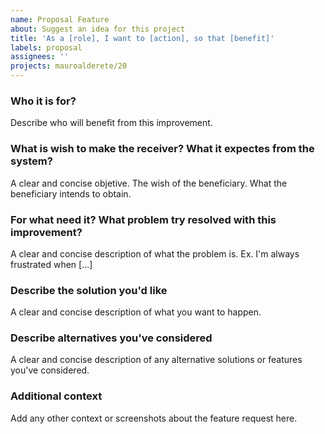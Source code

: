 ```yaml
---
name: Proposal Feature
about: Suggest an idea for this project
title: 'As a [role], I want to [action], so that [benefit]'
labels: proposal
assignees: ''
projects: mauroalderete/20
---
```


### Who it is for?
Describe who will benefit from this improvement.

### What is wish to make the receiver? What it expectes from the system?
A clear and concise objetive. The wish of the beneficiary. What the beneficiary intends to obtain.

### For what need it? What problem try resolved with this improvement?
A clear and concise description of what the problem is. Ex. I'm always frustrated when [...]

### Describe the solution you'd like
A clear and concise description of what you want to happen.

### Describe alternatives you've considered
A clear and concise description of any alternative solutions or features you've considered.

### Additional context
Add any other context or screenshots about the feature request here.
